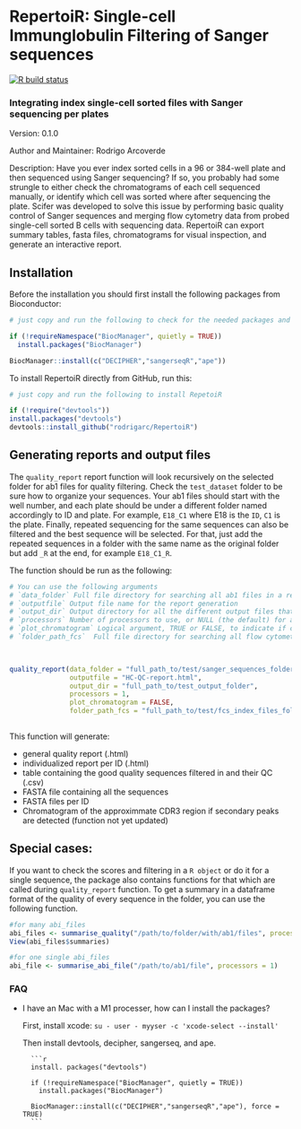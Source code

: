 # RepertoiR: Single-cell Immunglobulin Filtering of Sanger sequences
[![R build
status](https://github.com/rodrigarc/RepertoiR/workflows/R-CMD-check/badge.svg)](https://github.com/rodrigarc/RepertoiR/actions)

### Integrating index single-cell sorted files with Sanger sequencing per plates



Version: 0.1.0  

Author and Maintainer: Rodrigo Arcoverde  

Description: Have you ever index sorted cells in a 96 or 384-well plate and then sequenced using Sanger sequencing? If so, you probably had some strungle to either check the chromatograms of each cell sequenced manually, or identify which cell was sorted where after sequencing the plate. Scifer was developed to solve this issue by performing basic quality control of Sanger sequences and merging flow cytometry data from probed single-cell sorted B cells with sequencing data. RepertoiR can export summary tables, fasta files, chromatograms for visual inspection, and generate an interactive report.

## Installation

Before the installation you should first install the following packages from Bioconductor:

```r
# just copy and run the following to check for the needed packages and install them if needed

if (!requireNamespace("BiocManager", quietly = TRUE))
  install.packages("BiocManager")

BiocManager::install(c("DECIPHER","sangerseqR","ape"))
```

To install RepertoiR directly from GitHub, run this:

```r
# just copy and run the following to install RepetoiR

if (!require("devtools"))
install.packages("devtools")
devtools::install_github("rodrigarc/RepertoiR")
```

## Generating reports and output files

The ```quality_report``` report function will look recursively on the selected folder for ab1 files for quality filtering. Check the ```test_dataset``` folder to be sure how to organize your sequences. Your ab1 files should start with the well number, and each plate should be under a different folder named accordingly to ID and plate. For example, ```E18_C1``` where E18 is the ```ID```, ```C1``` is the plate. Finally, repeated sequencing for the same sequences can also be filtered and the best sequence will be selected. For that, just add the repeated sequences in a folder with the same name as the original folder but add ```_R``` at the end, for example ```E18_C1_R```. 

The function should be run as the following:

```r
# You can use the following arguments 
# `data_folder` Full file directory for searching all ab1 files in a recursive search method (all files including files in subfolders)
# `outputfile` Output file name for the report generation
# `output_dir` Output directory for all the different output files that are generated during the report
# `processors` Number of processors to use, or NULL (the default) for all available processors
# `plot_chromatogram` Logical argument, TRUE or FALSE, to indicate if chromatograms should be plotted or not. Default is FALSE.
# `folder_path_fcs`  Full file directory for searching all flow cytometry index files (.fcs) in a recursive search method (all files including files in subfolders)


  
quality_report(data_folder = "full_path_to/test/sanger_sequences_folder",
               outputfile = "HC-QC-report.html",
               output_dir = "full_path_to/test_output_folder",
               processors = 1,
               plot_chromatogram = FALSE,
               folder_path_fcs = "full_path_to/test/fcs_index_files_folder)
               

```

This function will generate: 
 - general quality report (.html)
 - individualized report per ID (.html)
 - table containing the good quality sequences filtered in and their QC (.csv)
 - FASTA file containing all the sequences
 - FASTA files per ID 
 - Chromatogram of the approximmate CDR3 region if secondary peaks are detected (function not yet updated)  


## Special cases:

If you want to check the scores and filtering in a ```R object``` or do it for a single sequence, the package also contains functions for that which are called during ```quality_report``` function. To get a summary in a dataframe format of the quality of every sequence in the folder, you can use the following function. 

```r
#for many abi_files 
abi_files <- summarise_quality("/path/to/folder/with/ab1/files", processors = 1)
View(abi_files$summaries)

#for one single abi_files
abi_file <- summarise_abi_file("/path/to/ab1/file", processors = 1)
```

### FAQ
* I have an Mac with a M1 processer, how can I install the packages?
        
    First, install xcode:
        ```
        su - user - myyser -c 'xcode-select --install'
        ```

    Then install devtools, decipher, sangerseq, and ape.

        ```r
        install. packages("devtools")

        if (!requireNamespace("BiocManager", quietly = TRUE))
          install.packages("BiocManager")

        BiocManager::install(c("DECIPHER","sangerseqR","ape"), force = TRUE)
        ```
